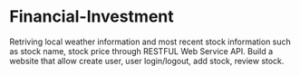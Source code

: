 # Financial-Investment

Retriving local weather information and most recent stock information such as stock name, stock price through RESTFUL Web Service API. Build a website that allow create user, user login/logout, add stock, review stock.
